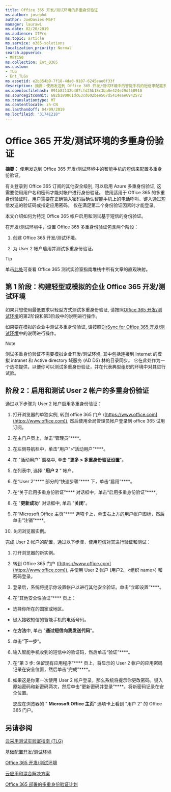 ```yaml
---
title: Office 365 开发/测试环境的多重身份验证
ms.author: josephd
author: JoeDavies-MSFT
manager: laurawi
ms.date: 02/20/2019
ms.audience: ITPro
ms.topic: article
ms.service: o365-solutions
localization_priority: Normal
search.appverid:
- MET150
ms.collection: Ent_O365
ms.custom:
- TLG
- Ent_TLGs
ms.assetid: e2b354b9-7f18-4da0-9107-6245eae0f33f
description: 摘要：使用发送到 Office 365 开发/测试环境中的智能手机的短信来配置多重身份验证。
ms.openlocfilehash: 091b82132b407cfd25b18c3ba8e424e29df58910
ms.sourcegitcommit: 682b180061dc63cd602bee567d5414eae6942572
ms.translationtype: MT
ms.contentlocale: zh-CN
ms.lasthandoff: 04/09/2019
ms.locfileid: "31741218"
---
```

# <a name="multi-factor-authentication-for-your-office-365-devtest-environment"></a>Office 365 开发/测试环境的多重身份验证

 **摘要：** 使用发送到 Office 365 开发/测试环境中的智能手机的短信来配置多重身份验证。
  
有关登录到 Office 365 订阅的其他安全级别, 可以启用 Azure 多重身份验证, 这需要使用用户名和密码才能对帐户进行身份验证。 使用适用于 Office 365 的多重身份验证时，用户需要在正确输入密码后确认智能手机上的电话呼叫、键入通过短信发送的验证码或指定应用密码。 仅在满足第二个身份验证因素时才能登录。 
  
本文介绍如何为特定 Office 365 帐户启用和测试基于短信的身份验证。
  
在开发/测试环境中，设置 Office 365 多重身份验证包含两个阶段：
  
1. 创建 Office 365 开发/测试环境。
    
2. 为 User 2 帐户启用并测试多重身份验证。
    
> [!TIP]
> 单击[此处](http://aka.ms/catlgstack)可查看 Office 365 测试实验室指南堆栈中所有文章的直观映射。
  
## <a name="phase-1-build-out-your-lightweight-or-simulated-enterprise-office-365-devtest-environment"></a>第 1 阶段：构建轻型或模拟的企业 Office 365 开发/测试环境

如果只想使用最低要求以轻型方式测试多重身份验证, 请按照[Office 365 开发/测试环境](office-365-dev-test-environment.md)的第2阶段和第3阶段中的说明进行操作。
  
如果要在模拟的企业中测试多重身份验证, 请按照[DirSync for Office 365 开发/测试环境](dirsync-for-your-office-365-dev-test-environment.md)中的说明进行操作。
  
> [!NOTE]
> 测试多重身份验证不需要模拟企业开发/测试环境, 其中包括连接到 Internet 的模拟 intranet 和 Active directory 域服务 (AD DS) 林的目录同步。 它在此处作为一个选项提供，以便你可以测试多重身份验证，并在代表典型组织的环境中对其进行试验。 
  
## <a name="phase-2-enable-and-test-multi-factor-authentication-for-the-user-2-account"></a>阶段 2：启用和测试 User 2 帐户的多重身份验证

通过以下步骤为 User 2 帐户启用多重身份验证：
  
1. 打开浏览器的单独实例, 转到 office 365 门户 ([https://www.office.com](https://www.office.com)), 然后使用全局管理员帐户登录到 office 365 试用订阅。
    
2. 在主门户页上，单击“管理员”****。
    
3. 在左侧导航栏中，单击“用户”>“活动用户”****。
    
4. 在 "活动用户" 窗格中, 单击 "**更多 > 多重身份验证设置**"。
    
5. 在列表中, 选择 "**用户 2** " 帐户。
    
6. 在“User 2”**** 部分的“快速步骤”**** 下，单击“启用”****。
    
7. 在“关于启用多重身份验证”**** 对话框中，单击“启用多重身份验证”****。
    
8. 在 "**更新成功**" 对话框中, 单击 "**关闭**"。
    
9. 在“Microsoft Office 主页”**** 选项卡上，单击右上方的用户帐户图标，然后单击“注销”****。
    
10. 关闭浏览器实例。
    
完成 User 2 帐户的配置，通过以下步骤，使用短信对其进行验证和测试：
  
1. 打开浏览器的新实例。
    
2. 转到 Office 365 门户 ([https://www.office.com](https://www.office.com)), 并使用 User 2 帐户 (用户2、\<组织 name>) 和密码登录。
    
3. 登录后，系统将提示你设置帐户以进行其他安全验证。单击“立即设置”****。
    
4. 在“其他安全性验证”**** 页上： 
    
  - 选择你所在的国家或地区。
    
  - 键入接收短信的智能手机的电话号码。
    
  - 在**方法**中, 单击 "**通过短信向我发送代码**"。
    
5. 单击“**下一步**”。
    
6. 输入智能手机收到的短信中的验证码，然后单击“验证”****。
    
7. 在“第 3 步: 保留现有应用程序”**** 页上，将显示的 User 2 帐户的应用密码记录在安全位置，然后单击“完成”****。
    
8. 如果这是你第一次使用 User 2 帐户登录，那么系统将提示你更改密码。键入原始密码和新密码两次，然后单击“更新密码并登录”****。将新密码记录在安全位置。
    
    您应在浏览器的 " **Microsoft Office 主页**" 选项卡上看到 "用户 2" 的 Office 365 门户。
    
## <a name="see-also"></a>另请参阅

[云采用测试实验室指南 (TLG)](cloud-adoption-test-lab-guides-tlgs.md)
  
[基础配置开发/测试环境](base-configuration-dev-test-environment.md)
  
[Office 365 开发/测试环境](office-365-dev-test-environment.md)
  
[云应用和混合解决方案](cloud-adoption-and-hybrid-solutions.md)

[Office 365 部署的多重身份验证计划](https://support.office.com/article/Plan-for-multi-factor-authentication-for-Office-365-Deployments-043807b2-21db-4d5c-b430-c8a6dee0e6ba)

